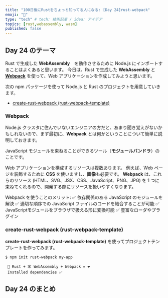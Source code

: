 ```yaml
---
title: "100日後にRustをちょっと知ってる人になる: [Day 24]rust-webpack"
emoji: "🦀"
type: "tech" # tech: 技術記事 / idea: アイデア
topics: [rust,webassembly, wasm]
published: false
---
```

## Day 24 のテーマ

Rust で生成した **WebAssembly**　を動作させるために Node.js にインポートすることはよくあると思います。
今日は、Rust で生成した **WebAssembly** と **[Webpack](https://webpack.js.org/)** を使って、Web アプリケーションを作成してみようと思います。

次の npm パッケージを使って Node.js と Rust のプロジェクトを用意していきます。

- [create-rust-webpack (rust-webpack-template)](https://www.npmjs.com/package/create-rust-webpack)

### Webpack

Node.js クラスタに住んでいないエンジニアの方だと、あまり聞き覚えがないかもしれないので、まず最初に、**Webpack** とは何かということについて簡単に説明しておきます。

JavaScript モジュールを束ねることができるツール（**モジュールバンドラ**）のことです。

Web アプリケーションを構成するリソースは複数あります。 例えば、Web ページを装飾するために **CSS** を使いますし、**画像**も必要です。
**Webpack** は、これらのリソース (HTML、SVG、JSX、CSS、JavaScript、PNG、JPG) を 1 つに束ねてくれるので、開発する際にリソースを扱いやすくなります。

Webpack を使うことのメリット:
✅ 依存関係のある JavaScript のモジュールを解決
✅ 適切な順序での JavaScript ファイルのコードを結合することが可能
✅ JavaScriptモジュールをブラウザで扱える形に変換可能
✅ 豊富なローダやプラグイン

### create-rust-webpack (rust-webpack-template)

**create-rust-webpack (rust-webpack-template)** を使ってプロジェクトテンプレートを作ってみます。

```shell
$ npm init rust-webpack my-app

 🦀 Rust + 🕸 WebAssembly + Webpack = ❤️
 Installed dependencies ✅
```

## Day 24 のまとめ
